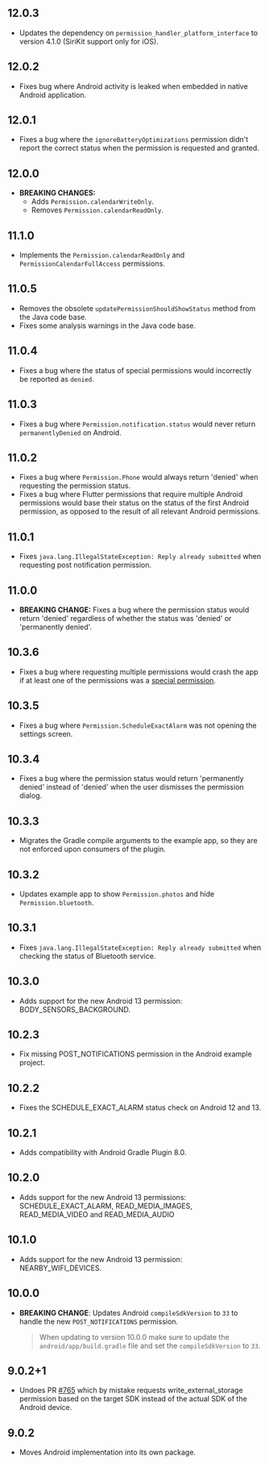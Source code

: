 ## 12.0.3

* Updates the dependency on `permission_handler_platform_interface` to version 4.1.0 (SiriKit support only for iOS).

## 12.0.2

* Fixes bug where Android activity is leaked when embedded in native Android application.

## 12.0.1

* Fixes a bug where the `ignoreBatteryOptimizations` permission didn't report the correct status when the permission is requested and granted.

## 12.0.0

* **BREAKING CHANGES:**
  * Adds `Permission.calendarWriteOnly`.
  * Removes `Permission.calendarReadOnly`.

## 11.1.0

* Implements the `Permission.calendarReadOnly` and `PermissionCalendarFullAccess` permissions.

## 11.0.5

* Removes the obsolete `updatePermissionShouldShowStatus` method from the Java code base.
* Fixes some analysis warnings in the Java code base.

## 11.0.4

* Fixes a bug where the status of special permissions would incorrectly be reported as `denied`.

## 11.0.3

* Fixes a bug where `Permission.notification.status` would never return `permanentlyDenied` on Android.

## 11.0.2

* Fixes a bug where `Permission.Phone` would always return 'denied' when requesting the permission status.
* Fixes a bug where Flutter permissions that require multiple Android permissions would base their status on the status of the first Android permission, as opposed to the result of all relevant Android permissions.

## 11.0.1

* Fixes `java.lang.IllegalStateException: Reply already submitted` when requesting post notification permission.

## 11.0.0

* **BREAKING CHANGE:** Fixes a bug where the permission status would return 'denied' regardless of whether the status was 'denied' or 'permanently denied'.

## 10.3.6

* Fixes a bug where requesting multiple permissions would crash the app if at least one of the permissions was a [special permission](https://developer.android.com/guide/topics/permissions/overview#special).

## 10.3.5

* Fixes a bug where `Permission.ScheduleExactAlarm` was not opening the settings
  screen.

## 10.3.4

* Fixes a bug where the permission status would return 'permanently denied'
  instead of 'denied' when the user dismisses the permission dialog.

## 10.3.3

* Migrates the Gradle compile arguments to the example app, so they are not enforced upon consumers of the plugin.

## 10.3.2

* Updates example app to show `Permission.photos` and hide `Permission.bluetooth`.

## 10.3.1

* Fixes `java.lang.IllegalStateException: Reply already submitted` when checking the status of Bluetooth service.

## 10.3.0

* Adds support for the new Android 13 permission: BODY_SENSORS_BACKGROUND.

## 10.2.3

* Fix missing POST_NOTIFICATIONS permission in the Android example project.

## 10.2.2

* Fixes the SCHEDULE_EXACT_ALARM status check on Android 12 and 13.

## 10.2.1

* Adds compatibility with Android Gradle Plugin 8.0.

## 10.2.0

* Adds support for the new Android 13 permissions: SCHEDULE_EXACT_ALARM, READ_MEDIA_IMAGES, READ_MEDIA_VIDEO and READ_MEDIA_AUDIO

## 10.1.0

* Adds support for the new Android 13 permission: NEARBY_WIFI_DEVICES.

## 10.0.0

* **BREAKING CHANGE**: Updates Android `compileSdkVersion` to `33` to handle the new `POST_NOTIFICATIONS` permission.
  > When updating to version 10.0.0 make sure to update the `android/app/build.gradle` file and set the `compileSdkVersion` to `33`.

## 9.0.2+1

* Undoes PR [#765](https://github.com/baseflow/flutter-permission-handler/pull/765) which by mistake requests write_external_storage permission based on the target SDK instead of the actual SDK of the Android device.

## 9.0.2

* Moves Android implementation into its own package.
